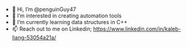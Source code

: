 - 👋 Hi, I’m @penguinGuy47
- 👀 I’m interested in creating automation tools
- 🌱 I’m currently learning data structures in C++
- 📫 Reach out to me on Linkedin; https://www.linkedin.com/in/kaleb-liang-53054a21a/

<!---
penguinGuy47/penguinGuy47 is a ✨ special ✨ repository because its `README.md` (this file) appears on your GitHub profile.
You can click the Preview link to take a look at your changes.
--->
